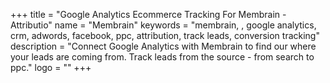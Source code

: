 +++
title = "Google Analytics Ecommerce Tracking For Membrain - Attributio"
name = "Membrain"
keywords = "membrain, , google analytics, crm, adwords, facebook, ppc, attribution, track leads, conversion tracking"
description = "Connect Google Analytics with Membrain to find our where your leads are coming from. Track leads from the source - from search to ppc."
logo = ""
+++
